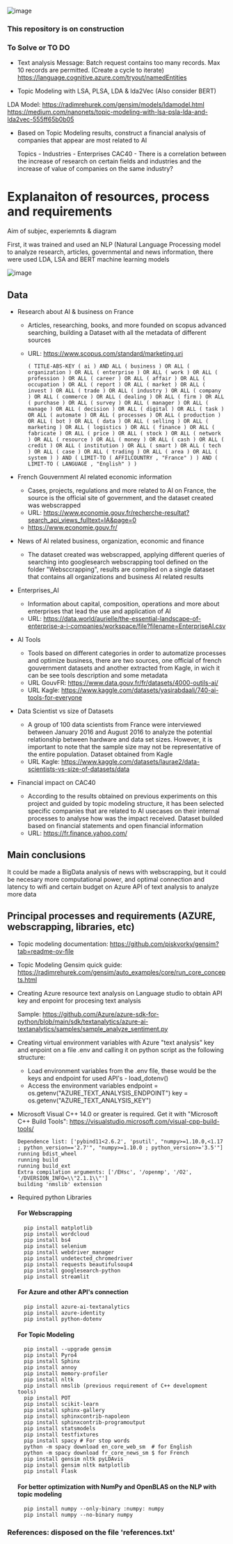 ![image](https://github.com/Jhonnatan7br/Impact-of-AI-in-organizations/assets/104907786/d87a7990-b7c8-4769-a55e-9e028f2ca039)

### This repository is on construction

### To Solve or TO DO

- Text analysis Message: Batch request contains too many records. Max 10 records are permitted. (Create a cycle to iterate)
  https://language.cognitive.azure.com/tryout/namedEntities 

- Topic Modeling with LSA, PLSA, LDA & lda2Vec (Also consider BERT)

LDA Model: https://radimrehurek.com/gensim/models/ldamodel.html
https://medium.com/nanonets/topic-modeling-with-lsa-psla-lda-and-lda2vec-555ff65b0b05

- Based on Topic Modeling results, construct a financial analysis of companies that appear are most related to AI 

    Topics - Industries - Enterprises CAC40 - There is a correlation between the increase of research on certain fields and industries and the increase of value of companies on the same industry?

# Explanaiton of resources, process and requirements

Aim of subjec, experiemnts & diagram

First, it was trained and used an NLP (Natural Language Processing model to analyze research, articles, governmental and news information, there were used LDA, LSA and BERT machine learning models

![image](https://github.com/Jhonnatan7br/Impact-of-AI-in-organizations/assets/104907786/db46d0e8-0e3e-49c8-96d0-8c7764a8d91e)


## Data
- Research about AI & business on France
    - Articles, researching, books, and more founded on scopus advanced searching, building a Dataset with all the metadata of different sources
    - URL: https://www.scopus.com/standard/marketing.uri

        ``` 
        ( TITLE-ABS-KEY ( ai ) AND ALL ( business ) OR ALL ( organization ) OR ALL ( enterprise ) OR ALL ( work ) OR ALL ( profession ) OR ALL ( career ) OR ALL ( affair ) OR ALL ( occupation ) OR ALL ( report ) OR ALL ( market ) OR ALL ( invest ) OR ALL ( trade ) OR ALL ( industry ) OR ALL ( company ) OR ALL ( commerce ) OR ALL ( dealing ) OR ALL ( firm ) OR ALL ( purchase ) OR ALL ( survey ) OR ALL ( manager ) OR ALL ( manage ) OR ALL ( decision ) OR ALL ( digital ) OR ALL ( task ) OR ALL ( automate ) OR ALL ( processes ) OR ALL ( production ) OR ALL ( bot ) OR ALL ( data ) OR ALL ( selling ) OR ALL ( marketing ) OR ALL ( logistics ) OR ALL ( finance ) OR ALL ( fabricate ) OR ALL ( price ) OR ALL ( stock ) OR ALL ( network ) OR ALL ( resource ) OR ALL ( money ) OR ALL ( cash ) OR ALL ( credit ) OR ALL ( institution ) OR ALL ( smart ) OR ALL ( tech ) OR ALL ( case ) OR ALL ( trading ) OR ALL ( area ) OR ALL ( system ) ) AND ( LIMIT-TO ( AFFILCOUNTRY , "France" ) ) AND ( LIMIT-TO ( LANGUAGE , "English" ) ) 
        ```

- French Gouvernment AI related economic information
    - Cases, projects, regulations and more related to AI on France, the source is the official site of government, and the dataset created was webscrapped
    - URL: https://www.economie.gouv.fr/recherche-resultat?search_api_views_fulltext=IA&page=0
    - https://www.economie.gouv.fr/
- News of AI related business, organization, economic and finance
    - The dataset created was webscrapped, applying different queries of searching into googlesearch webscrapping tool defined on the folder "Websccrapping", results are compiled on a single dataset that contains all organizations and business AI related results
- Enterprises_AI
    - Information about capital, composition, operations and more about enterprises that lead the use and application of AI 
    - URL:     https://data.world/aurielle/the-essential-landscape-of-enterprise-a-i-companies/workspace/file?filename=EnterpriseAI.csv
- AI Tools
    - Tools based on different categories in order to automatize processes and optimize business, there are two sources, one official of french gouvernment datasets and another extracted from Kagle, in wich it can be see tools description and some metadata
    - URL GouvFR: https://www.data.gouv.fr/fr/datasets/4000-outils-ai/
    - URL Kagle: https://www.kaggle.com/datasets/yasirabdaali/740-ai-tools-for-everyone 
- Data Scientist vs size of Datasets
    - A group of 100 data scientists from France were interviewed between January 2016 and August 2016 to analyze the potential relationship between hardware and data set sizes. However, it is important to note that the sample size may not be representative of the entire population. Dataset obtained from Kagle
    - URL Kagle: https://www.kaggle.com/datasets/laurae2/data-scientists-vs-size-of-datasets/data
- Financial impact on CAC40
    - According to the results obtained on previous experiments on this project and guided by topic modeling structure, it has been selected specific companies that are related to AI usecases on their internal processes to analyse how was the impact received. Dataset builded based on financial statements and open financial information 
    - URL: https://fr.finance.yahoo.com/             

## Main conclusions

It could be made a BigData analysis of news with webscrapping, but it could be necesary more computational power, and optimal connection and latency to wifi and certain budget on Azure API of text analysis to analyze more data  

## Principal processes and requirements (AZURE, webscrapping, libraries, etc)

- Topic modeling documentation: https://github.com/piskvorky/gensim?tab=readme-ov-file

- Topic Modeling Gensim quick guide: https://radimrehurek.com/gensim/auto_examples/core/run_core_concepts.html

- Creating Azure resource text analysis on Language studio to obtain API key and enpoint for procesing text analysis 
    
    Sample:
    https://github.com/Azure/azure-sdk-for-python/blob/main/sdk/textanalytics/azure-ai-textanalytics/samples/sample_analyze_sentiment.py

- Creating virtual environment variables with Azure "text analysis" key and enpoint on a file .env and calling it on python script as the following structure:
    
    - Load environment variables from the .env file, these would be the keys and endpoint for used API's - load_dotenv()
    - Access the environment variables
        endpoint = os.getenv("AZURE_TEXT_ANALYSIS_ENDPOINT")
        key = os.getenv("AZURE_TEXT_ANALYSIS_KEY")    
        
- Microsoft Visual C++ 14.0 or greater is required. Get it with "Microsoft C++ Build Tools": https://visualstudio.microsoft.com/visual-cpp-build-tools/

      Dependence list: ['pybind11<2.6.2', 'psutil', "numpy>=1.10.0,<1.17 ; python_version=='2.7'", "numpy>=1.10.0 ; python_version>='3.5'"]     
      running bdist_wheel
      running build
      running build_ext
      Extra compilation arguments: ['/EHsc', '/openmp', '/O2', '/DVERSION_INFO=\\"2.1.1\\"']    
      building 'nmslib' extension

- Required python Libraries
    #### For Webscrapping
        pip install matplotlib
        pip install wordcloud
        pip install bs4
        pip install selenium
        pip install webdriver_manager
        pip install undetected_chromedriver
        pip install requests beautifulsoup4
        pip install googlesearch-python
        pip install streamlit

    #### For Azure and other API's connection
        pip install azure-ai-textanalytics
        pip install azure-identity
        pip install python-dotenv

    #### For Topic Modeling 
        pip install --upgrade gensim
        pip install Pyro4
        pip install Sphinx
        pip install annoy
        pip install memory-profiler
        pip install nltk
        pip install nmslib (previous requirement of C++ development tools)
        pip install POT
        pip install scikit-learn
        pip install sphinx-gallery
        pip install sphinxcontrib-napoleon
        pip install sphinxcontrib-programoutput
        pip install statsmodels
        pip install testfixtures
        pip install spacy # For stop words
        python -m spacy download en_core_web_sm  # for English
        python -m spacy download fr_core_news_sm $ for French
        pip install gensim nltk pyLDAvis
        pip install gensim nltk matplotlib
        pip install Flask

    #### For better optimization with NumPy and OpenBLAS on the NLP with topic modeling
        pip install numpy --only-binary :numpy: numpy
        pip install numpy --no-binary numpy

### References: disposed on the file 'references.txt'

